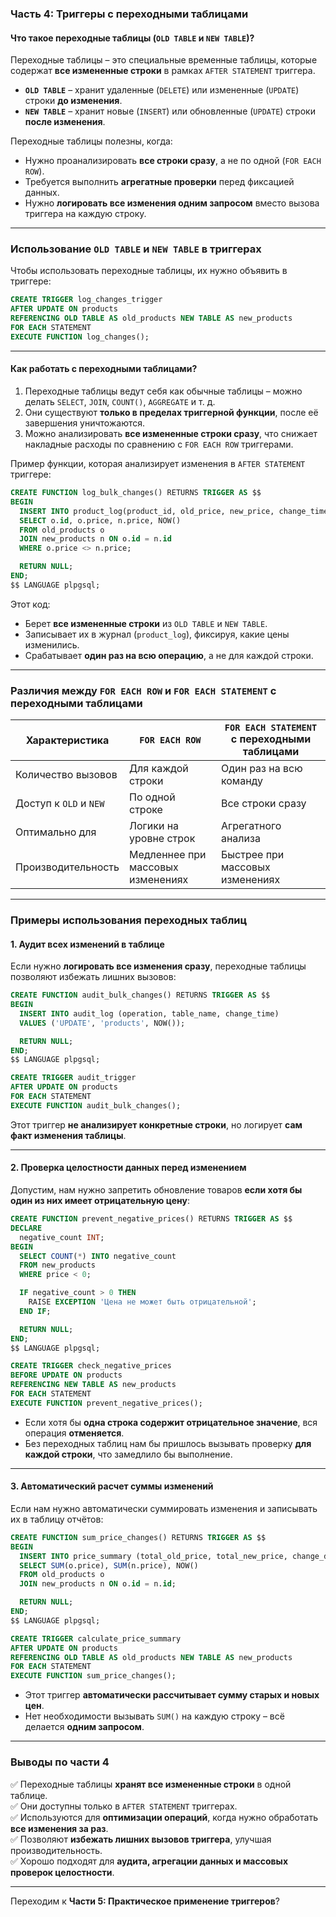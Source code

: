 ### **Часть 4: Триггеры с переходными таблицами**

#### **Что такое переходные таблицы (`OLD TABLE` и `NEW TABLE`)?**

Переходные таблицы – это специальные временные таблицы, которые содержат **все измененные строки** в рамках `AFTER STATEMENT` триггера.

- **`OLD TABLE`** – хранит удаленные (`DELETE`) или измененные (`UPDATE`) строки **до изменения**.
- **`NEW TABLE`** – хранит новые (`INSERT`) или обновленные (`UPDATE`) строки **после изменения**.

Переходные таблицы полезны, когда:

- Нужно проанализировать **все строки сразу**, а не по одной (`FOR EACH ROW`).
- Требуется выполнить **агрегатные проверки** перед фиксацией данных.
- Нужно **логировать все изменения одним запросом** вместо вызова триггера на каждую строку.

---

### **Использование `OLD TABLE` и `NEW TABLE` в триггерах**

Чтобы использовать переходные таблицы, их нужно объявить в триггере:

```sql
CREATE TRIGGER log_changes_trigger
AFTER UPDATE ON products
REFERENCING OLD TABLE AS old_products NEW TABLE AS new_products
FOR EACH STATEMENT
EXECUTE FUNCTION log_changes();
```

---

#### **Как работать с переходными таблицами?**

1. Переходные таблицы ведут себя как обычные таблицы – можно делать `SELECT`, `JOIN`, `COUNT()`, `AGGREGATE` и т. д.
2. Они существуют **только в пределах триггерной функции**, после её завершения уничтожаются.
3. Можно анализировать **все измененные строки сразу**, что снижает накладные расходы по сравнению с `FOR EACH ROW` триггерами.

Пример функции, которая анализирует изменения в `AFTER STATEMENT` триггере:

```sql
CREATE FUNCTION log_bulk_changes() RETURNS TRIGGER AS $$
BEGIN
  INSERT INTO product_log(product_id, old_price, new_price, change_time)
  SELECT o.id, o.price, n.price, NOW()
  FROM old_products o
  JOIN new_products n ON o.id = n.id
  WHERE o.price <> n.price;

  RETURN NULL;
END;
$$ LANGUAGE plpgsql;
```

Этот код:

- Берет **все измененные строки** из `OLD TABLE` и `NEW TABLE`.
- Записывает их в журнал (`product_log`), фиксируя, какие цены изменились.
- Срабатывает **один раз на всю операцию**, а не для каждой строки.

---

### **Различия между `FOR EACH ROW` и `FOR EACH STATEMENT` с переходными таблицами**

|Характеристика|`FOR EACH ROW`|`FOR EACH STATEMENT` с переходными таблицами|
|---|---|---|
|Количество вызовов|Для каждой строки|Один раз на всю команду|
|Доступ к `OLD` и `NEW`|По одной строке|Все строки сразу|
|Оптимально для|Логики на уровне строк|Агрегатного анализа|
|Производительность|Медленнее при массовых изменениях|Быстрее при массовых изменениях|

---

### **Примеры использования переходных таблиц**

#### **1. Аудит всех изменений в таблице**

Если нужно **логировать все изменения сразу**, переходные таблицы позволяют избежать лишних вызовов:

```sql
CREATE FUNCTION audit_bulk_changes() RETURNS TRIGGER AS $$
BEGIN
  INSERT INTO audit_log (operation, table_name, change_time)
  VALUES ('UPDATE', 'products', NOW());

  RETURN NULL;
END;
$$ LANGUAGE plpgsql;

CREATE TRIGGER audit_trigger
AFTER UPDATE ON products
FOR EACH STATEMENT
EXECUTE FUNCTION audit_bulk_changes();
```

Этот триггер **не анализирует конкретные строки**, но логирует **сам факт изменения таблицы**.

---

#### **2. Проверка целостности данных перед изменением**

Допустим, нам нужно запретить обновление товаров **если хотя бы один из них имеет отрицательную цену**:

```sql
CREATE FUNCTION prevent_negative_prices() RETURNS TRIGGER AS $$
DECLARE
  negative_count INT;
BEGIN
  SELECT COUNT(*) INTO negative_count
  FROM new_products
  WHERE price < 0;

  IF negative_count > 0 THEN
    RAISE EXCEPTION 'Цена не может быть отрицательной';
  END IF;

  RETURN NULL;
END;
$$ LANGUAGE plpgsql;

CREATE TRIGGER check_negative_prices
BEFORE UPDATE ON products
REFERENCING NEW TABLE AS new_products
FOR EACH STATEMENT
EXECUTE FUNCTION prevent_negative_prices();
```

- Если хотя бы **одна строка содержит отрицательное значение**, вся операция **отменяется**.
- Без переходных таблиц нам бы пришлось вызывать проверку **для каждой строки**, что замедлило бы выполнение.

---

#### **3. Автоматический расчет суммы изменений**

Если нам нужно автоматически суммировать изменения и записывать их в таблицу отчётов:

```sql
CREATE FUNCTION sum_price_changes() RETURNS TRIGGER AS $$
BEGIN
  INSERT INTO price_summary (total_old_price, total_new_price, change_date)
  SELECT SUM(o.price), SUM(n.price), NOW()
  FROM old_products o
  JOIN new_products n ON o.id = n.id;

  RETURN NULL;
END;
$$ LANGUAGE plpgsql;

CREATE TRIGGER calculate_price_summary
AFTER UPDATE ON products
REFERENCING OLD TABLE AS old_products NEW TABLE AS new_products
FOR EACH STATEMENT
EXECUTE FUNCTION sum_price_changes();
```

- Этот триггер **автоматически рассчитывает сумму старых и новых цен**.
- Нет необходимости вызывать `SUM()` на каждую строку – всё делается **одним запросом**.

---

### **Выводы по части 4**

✅ Переходные таблицы **хранят все измененные строки** в одной таблице.  
✅ Они доступны только в `AFTER STATEMENT` триггерах.  
✅ Используются для **оптимизации операций**, когда нужно обработать **все изменения за раз**.  
✅ Позволяют **избежать лишних вызовов триггера**, улучшая производительность.  
✅ Хорошо подходят для **аудита, агрегации данных и массовых проверок целостности**.

---

Переходим к **Части 5: Практическое применение триггеров**?